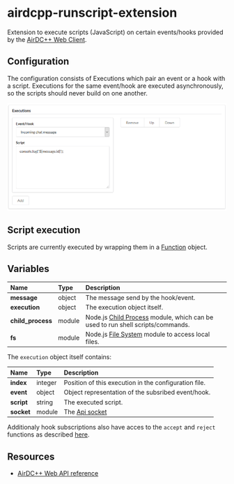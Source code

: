 # airdcpp-runscript-extension

Extension to execute scripts (JavaScript) on certain events/hooks provided by the [AirDC++ Web Client](https://github.com/airdcpp-web/airdcpp-webclient).

## Configuration

The configuration consists of Executions which pair an event or a hook with a script. Executions for the same event/hook are executed asynchronously, so the scripts should never build on one another.

![Settings](doc/settings_screen.png?raw=true "Settings")

## Script execution

Scripts are currently executed by wrapping them in a [Function](https://developer.mozilla.org/de/docs/Web/JavaScript/Reference/Global_Objects/Function) object.

## Variables

| Name | Type | Description
| :--- | :--- | :--- |
| **message** | object | The message send by the hook/event.
| **execution** | object | The execution object itself.
| **child_process** | module | Node.js [Child Process](https://nodejs.org/api/child_process.html) module, which can be used to run shell scripts/commands.
| **fs** | module | Node.js [File System](https://nodejs.org/api/fs.html) module to access local files.

The `execution` object itself contains:

| Name | Type | Description
| :--- | :--- | :--- |
| **index** | integer | Position of this execution in the configuration file.
| **event** | object | Object representation of the subsribed event/hook.
| **script** | string | The executed script.
| **socket** | module | The [Api socket](https://github.com/airdcpp-web/airdcpp-apisocket-js/blob/master/GUIDE.md)

Additionaly hook subscriptions also have acces to the `accept` and `reject` functions as described [here](https://github.com/airdcpp-web/airdcpp-apidocs/blob/master/communication-protocols.md#action-hooks).

## Resources

- [AirDC++ Web API reference](http://apidocs.airdcpp.net)
